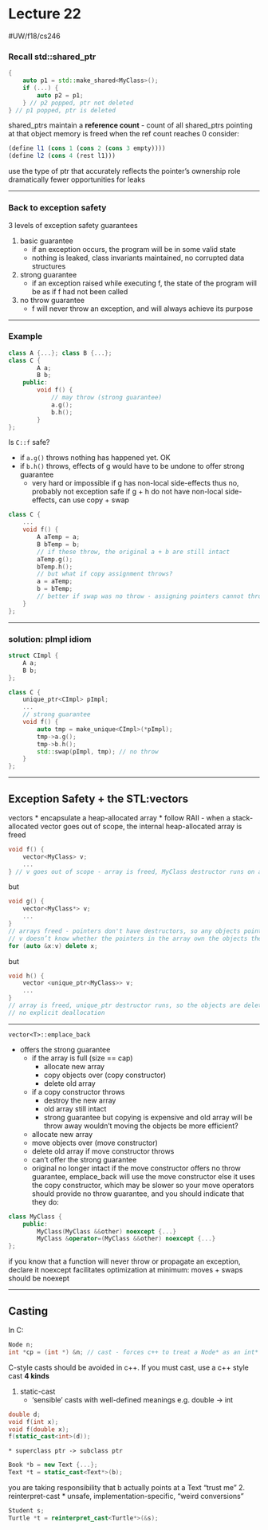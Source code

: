 # Lecture 22
#UW/f18/cs246
### Recall std::shared_ptr
```cpp
{
	auto p1 = std::make_shared<MyClass>();
	if (...) {
		auto p2 = p1;
	} // p2 popped, ptr not deleted
} // p1 popped, ptr is deleted
```
shared_ptrs maintain a **reference count** - count of all shared_ptrs pointing at that object
memory is freed when the ref count reaches 0
consider:
```scheme
(define l1 (cons 1 (cons 2 (cons 3 empty))))
(define l2 (cons 4 (rest l1)))
```
use the type of ptr that accurately reflects the pointer’s ownership role
dramatically fewer opportunities for leaks
- - - -
### Back to exception safety
3 levels of exception safety guarantees
1. basic guarantee
	* if an exception occurs, the program will be in some valid state
	* nothing is leaked, class invariants maintained, no corrupted data structures
2. strong guarantee
	* if an exception raised while executing f, the state of the program will be as if f had not been called
3. no throw guarantee
	* f will never throw an exception, and will always achieve its purpose
- - - -
### Example
```cpp
class A {...}; class B {...};
class C {
		A a;
		B b;
	public:
		void f() {
			// may throw (strong guarantee)
			a.g();
			b.h();
		}
};
```
Is `C::f` safe?
* if `a.g()` throws nothing has happened yet. OK
* if `b.h()` throws, effects of g would have to be undone to offer strong guarantee
	* very hard or impossible if g has non-local side-effects
thus no, probably not exception safe
if g + h do not have non-local side-effects, can use copy + swap
```cpp
class C {
	...
	void f() {
		A aTemp = a;
		B bTemp = b;
		// if these throw, the original a + b are still intact
		aTemp.g();
		bTemp.h();
		// but what if copy assignment throws?
		a = aTemp;
		b = bTemp;
		// better if swap was no throw - assigning pointers cannot throw
	}
};
```
- - - -
### solution: pImpl idiom
```cpp
struct CImpl {
	A a;
	B b;
};

class C {
	unique_ptr<CImpl> pImpl;
	...
	// strong guarantee
	void f() {
		auto tmp = make_unique<CImpl>(*pImpl);
		tmp->a.g();
		tmp->b.h();
		std::swap(pImpl, tmp); // no throw
	}
};
```
- - - -
## Exception Safety + the STL:vectors
vectors
	* encapsulate a heap-allocated array
	* follow RAII - when a stack-allocated vector goes out of scope, the internal heap-allocated array is freed
```cpp
void f() {
	vector<MyClass> v;
	...
} // v goes out of scope - array is freed, MyClass destructor runs on all objects in the vector
```
but
```cpp
void g() {
	vector<MyClass*> v;
	...
}
// arrays freed - pointers don't have destructors, so any objects pointed to by pointers are not deleted
// v doesn’t know whether the pointers in the array own the objects they point at
for (auto &x:v) delete x;
```
but
```cpp
void h() {
	vector <unique_ptr<MyClass>> v;
	...
}
// array is freed, unique_ptr destructor runs, so the objects are deleted
// no explicit deallocation
```
- - - -
`vector<T>::emplace_back` 
* offers the strong guarantee
	* if the array is full (size == cap)
		* allocate new array
		* copy objects over (copy constructor)
		* delete old array
	* if a copy constructor throws
		* destroy the new array
		* old array still intact
		* strong guarantee
but copying is expensive and old array will be throw away
wouldn’t moving the objects be more efficient?
	* allocate new array
	* move objects over (move constructor)
	* delete old array
if move constructor throws
	* can’t offer the strong guarantee
	* original no longer intact
if the move constructor offers no throw guarantee, emplace_back will use the move constructor
else it uses the copy constructor, which may be slower
so your move operators should provide no throw guarantee, and you should indicate that they do:
```cpp
class MyClass {
	public:
		MyClass(MyClass &&other) noexcept {...}
		MyClass &operator=(MyClass &&other) noexcept {...}
};
```
if you know that a function will never throw or propagate an exception, declare it noexcept
facilitates optimization
at minimum: moves + swaps should be noexept
- - - -
## Casting
In C:
```c
Node n;
int *cp = (int *) &n; // cast - forces c++ to treat a Node* as an int*
```
C-style casts should be avoided in c++. If you must cast, use a c++ style cast
**4 kinds**
1. static-cast
	* ‘sensible’ casts with well-defined meanings
	e.g. double -> int
```cpp
double d;
void f(int x);
void f(double x);
f(static_cast<int>(d));
```
	* superclass ptr -> subclass ptr
```cpp
Book *b = new Text {...};
Text *t = static_cast<Text*>(b);
```
you are taking responsibility that b actually points at a Text “trust me”
2. reinterpret-cast
	* unsafe, implementation-specific, “weird conversions”
```cpp
Student s;
Turtle *t = reinterpret_cast<Turtle*>(&s);
```